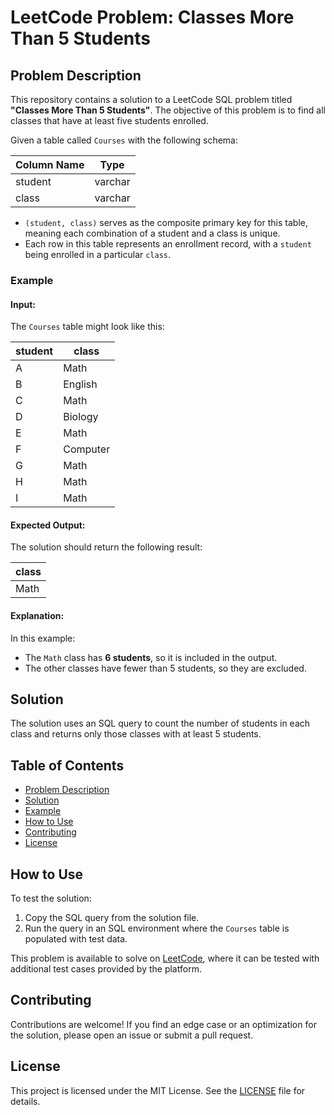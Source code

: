 # LeetCode Problem: Classes More Than 5 Students

## Problem Description

This repository contains a solution to a LeetCode SQL problem titled **"Classes More Than 5 Students"**. The objective of this problem is to find all classes that have at least five students enrolled. 

Given a table called `Courses` with the following schema:

| Column Name | Type    |
|-------------|---------|
| student     | varchar |
| class       | varchar |

- `(student, class)` serves as the composite primary key for this table, meaning each combination of a student and a class is unique.
- Each row in this table represents an enrollment record, with a `student` being enrolled in a particular `class`.

### Example

#### Input:
The `Courses` table might look like this:

| student | class    |
|---------|----------|
| A       | Math     |
| B       | English  |
| C       | Math     |
| D       | Biology  |
| E       | Math     |
| F       | Computer |
| G       | Math     |
| H       | Math     |
| I       | Math     |

#### Expected Output:
The solution should return the following result:

| class |
|-------|
| Math  |

#### Explanation:
In this example:
- The `Math` class has **6 students**, so it is included in the output.
- The other classes have fewer than 5 students, so they are excluded.

## Solution

The solution uses an SQL query to count the number of students in each class and returns only those classes with at least 5 students.

## Table of Contents

- [Problem Description](#problem-description)
- [Solution](#solution)
- [Example](#example)
- [How to Use](#how-to-use)
- [Contributing](#contributing)
- [License](#license)

## How to Use

To test the solution:
1. Copy the SQL query from the solution file.
2. Run the query in an SQL environment where the `Courses` table is populated with test data.

This problem is available to solve on [LeetCode](https://leetcode.com/), where it can be tested with additional test cases provided by the platform.

## Contributing

Contributions are welcome! If you find an edge case or an optimization for the solution, please open an issue or submit a pull request.

## License

This project is licensed under the MIT License. See the [LICENSE](LICENSE) file for details.
